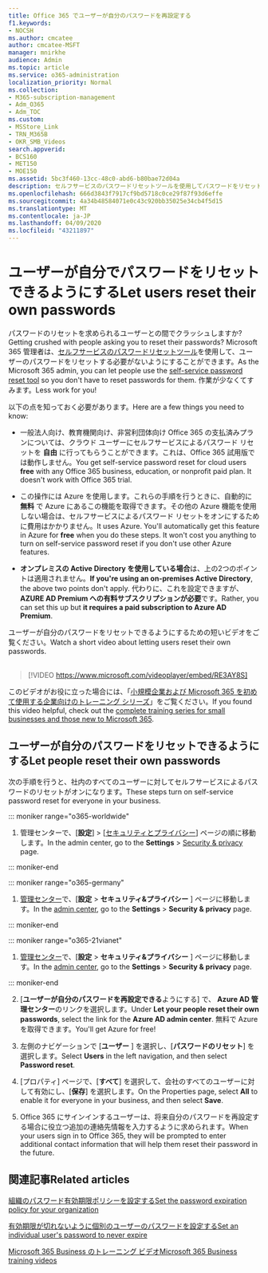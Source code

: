 ```yaml
---
title: Office 365 でユーザーが自分のパスワードを再設定する
f1.keywords:
- NOCSH
ms.author: cmcatee
author: cmcatee-MSFT
manager: mnirkhe
audience: Admin
ms.topic: article
ms.service: o365-administration
localization_priority: Normal
ms.collection:
- M365-subscription-management
- Adm_O365
- Adm_TOC
ms.custom:
- MSStore_Link
- TRN_M365B
- OKR_SMB_Videos
search.appverid:
- BCS160
- MET150
- MOE150
ms.assetid: 5bc3f460-13cc-48c0-abd6-b80bae72d04a
description: セルフサービスのパスワードリセットツールを使用してパスワードをリセットする方法について説明します。
ms.openlocfilehash: 666d3843f7917cf9bd5718c0ce29f87f93d6effe
ms.sourcegitcommit: 4a34b48584071e0c43c920bb35025e34cb4f5d15
ms.translationtype: MT
ms.contentlocale: ja-JP
ms.lasthandoff: 04/09/2020
ms.locfileid: "43211897"
---
```

# <a name="let-users-reset-their-own-passwords"></a><span data-ttu-id="61210-103">ユーザーが自分でパスワードをリセットできるようにする</span><span class="sxs-lookup"><span data-stu-id="61210-103">Let users reset their own passwords</span></span>

<span data-ttu-id="61210-104">パスワードのリセットを求められるユーザーとの間でクラッシュしますか?</span><span class="sxs-lookup"><span data-stu-id="61210-104">Getting crushed with people asking you to reset their passwords?</span></span> <span data-ttu-id="61210-105">Microsoft 365 管理者は、[セルフサービスのパスワードリセットツール](https://go.microsoft.com/fwlink/p/?LinkId=522677)を使用して、ユーザーのパスワードをリセットする必要がないようにすることができます。</span><span class="sxs-lookup"><span data-stu-id="61210-105">As the Microsoft 365 admin, you can let people use the [self-service password reset tool](https://go.microsoft.com/fwlink/p/?LinkId=522677) so you don't have to reset passwords for them.</span></span> <span data-ttu-id="61210-106">作業が少なくてすみます。</span><span class="sxs-lookup"><span data-stu-id="61210-106">Less work for you!</span></span> 
  
<span data-ttu-id="61210-107">以下の点を知っておく必要があります。</span><span class="sxs-lookup"><span data-stu-id="61210-107">Here are a few things you need to know:</span></span>
  
- <span data-ttu-id="61210-p102">一般法人向け、教育機関向け、非営利団体向け Office 365 の支払済みプランについては、クラウド ユーザーにセルフサービスによるパスワード リセットを **自由** に行ってもらうことができます。これは、Office 365 試用版では動作しません。</span><span class="sxs-lookup"><span data-stu-id="61210-p102">You get self-service password reset for cloud users **free** with any Office 365 business, education, or nonprofit paid plan. It doesn't work with Office 365 trial.</span></span> 
    
- <span data-ttu-id="61210-p103">この操作には Azure を使用します。これらの手順を行うときに、自動的に **無料** で Azure にあるこの機能を取得できます。その他の Azure 機能を使用しない場合は、セルフサービスによるパスワード リセットをオンにするために費用はかかりません。</span><span class="sxs-lookup"><span data-stu-id="61210-p103">It uses Azure. You'll automatically get this feature in Azure for **free** when you do these steps. It won't cost you anything to turn on self-service password reset if you don't use other Azure features.</span></span> 
    
- <span data-ttu-id="61210-113">**オンプレミスの Active Directory を使用している場合**は、上の2つのポイントは適用されません。</span><span class="sxs-lookup"><span data-stu-id="61210-113">**If you're using an on-premises Active Directory**, the above two points don't apply.</span></span> <span data-ttu-id="61210-114">代わりに、これを設定できますが、 **AZURE AD Premium への有料サブスクリプションが必要**です。</span><span class="sxs-lookup"><span data-stu-id="61210-114">Rather, you can set this up but **it requires a paid subscription to Azure AD Premium**.</span></span> 

<span data-ttu-id="61210-115">ユーザーが自分のパスワードをリセットできるようにするための短いビデオをご覧ください。</span><span class="sxs-lookup"><span data-stu-id="61210-115">Watch a short video about letting users reset their own passwords.</span></span> <br><br>

> [!VIDEO https://www.microsoft.com/videoplayer/embed/RE3AY8S] 

<span data-ttu-id="61210-116">このビデオがお役に立った場合には、「[小規模企業および Microsoft 365 を初めて使用する企業向けのトレーニング シリーズ](https://support.office.com/article/6ab4bbcd-79cf-4000-a0bd-d42ce4d12816)」をご覧ください。</span><span class="sxs-lookup"><span data-stu-id="61210-116">If you found this video helpful, check out the [complete training series for small businesses and those new to Microsoft 365](https://support.office.com/article/6ab4bbcd-79cf-4000-a0bd-d42ce4d12816).</span></span>

## <a name="let-people-reset-their-own-passwords"></a><span data-ttu-id="61210-117">ユーザーが自分のパスワードをリセットできるようにする</span><span class="sxs-lookup"><span data-stu-id="61210-117">Let people reset their own passwords</span></span> 

<span data-ttu-id="61210-118">次の手順を行うと、社内のすべてのユーザーに対してセルフサービスによるパスワードのリセットがオンになります。</span><span class="sxs-lookup"><span data-stu-id="61210-118">These steps turn on self-service password reset for everyone in your business.</span></span>
  
::: moniker range="o365-worldwide"
1.  <span data-ttu-id="61210-119">管理センターで、[**設定**] \> [<a href="https://go.microsoft.com/fwlink/p/?linkid=2072756" target="_blank">セキュリティとプライバシー</a>] ページの順に移動します。</span><span class="sxs-lookup"><span data-stu-id="61210-119">In the admin center, go to the **Settings** \> <a href="https://go.microsoft.com/fwlink/p/?linkid=2072756" target="_blank">Security & privacy</a> page.</span></span>

::: moniker-end

::: moniker range="o365-germany"

1. <span data-ttu-id="61210-120"><a href="https://go.microsoft.com/fwlink/p/?linkid=848041" target="_blank">管理センター</a>で、[**設定** \> **セキュリティ&amp;プライバシー** ] ページに移動します。</span><span class="sxs-lookup"><span data-stu-id="61210-120">In the <a href="https://go.microsoft.com/fwlink/p/?linkid=848041" target="_blank">admin center</a>, go to the **Settings** \> **Security &amp; privacy** page.</span></span>

::: moniker-end

::: moniker range="o365-21vianet"

1. <span data-ttu-id="61210-121"><a href="https://go.microsoft.com/fwlink/p/?linkid=850627" target="_blank">管理センター</a>で、[**設定** \> **セキュリティ&amp;プライバシー** ] ページに移動します。</span><span class="sxs-lookup"><span data-stu-id="61210-121">In the <a href="https://go.microsoft.com/fwlink/p/?linkid=850627" target="_blank">admin center</a>, go to the **Settings** \> **Security &amp; privacy** page.</span></span>

::: moniker-end

   
2. <span data-ttu-id="61210-122">[**ユーザーが自分のパスワードを再設定できる**ようにする] で、 **Azure AD 管理センター**のリンクを選択します。</span><span class="sxs-lookup"><span data-stu-id="61210-122">Under **Let your people reset their own passwords**, select the link for the **Azure AD admin center**.</span></span> <span data-ttu-id="61210-123">無料で Azure を取得できます。</span><span class="sxs-lookup"><span data-stu-id="61210-123">You'll get Azure for free!</span></span>
  
3. <span data-ttu-id="61210-124">左側のナビゲーションで [**ユーザー** ] を選択し、[**パスワードのリセット**] を選択します。</span><span class="sxs-lookup"><span data-stu-id="61210-124">Select **Users** in the left navigation, and then select **Password reset**.</span></span>
  
4. <span data-ttu-id="61210-125">[プロパティ] ページで、[**すべて**] を選択して、会社のすべてのユーザーに対して有効にし、[**保存**] を選択します。</span><span class="sxs-lookup"><span data-stu-id="61210-125">On the Properties page, select **All** to enable it for everyone in your business, and then select **Save**.</span></span>
  
5. <span data-ttu-id="61210-126">Office 365 にサインインするユーザーは、将来自分のパスワードを再設定する場合に役立つ追加の連絡先情報を入力するように求められます。</span><span class="sxs-lookup"><span data-stu-id="61210-126">When your users sign in to Office 365, they will be prompted to enter additional contact information that will help them reset their password in the future.</span></span>

## <a name="related-articles"></a><span data-ttu-id="61210-127">関連記事</span><span class="sxs-lookup"><span data-stu-id="61210-127">Related articles</span></span>

[<span data-ttu-id="61210-128">組織のパスワード有効期限ポリシーを設定する</span><span class="sxs-lookup"><span data-stu-id="61210-128">Set the password expiration policy for your organization</span></span>](../manage/set-password-expiration-policy.md)
  
[<span data-ttu-id="61210-129">有効期限が切れないように個別のユーザーのパスワードを設定する</span><span class="sxs-lookup"><span data-stu-id="61210-129">Set an individual user's password to never expire</span></span>](set-password-to-never-expire.md)

[<span data-ttu-id="61210-130">Microsoft 365 Business のトレーニング ビデオ</span><span class="sxs-lookup"><span data-stu-id="61210-130">Microsoft 365 Business training videos</span></span>](https://support.office.com/article/6ab4bbcd-79cf-4000-a0bd-d42ce4d12816)

